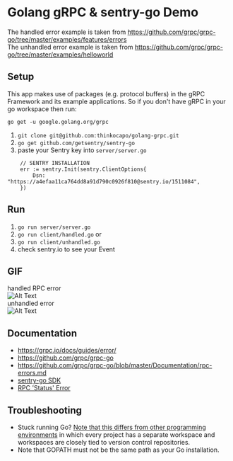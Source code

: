 # Golang gRPC & sentry-go Demo
The handled error example is taken from https://github.com/grpc/grpc-go/tree/master/examples/features/errors  
The unhandled error example is taken from https://github.com/grpc/grpc-go/tree/master/examples/helloworld
## Setup
This app makes use of packages (e.g. protocol buffers) in the gRPC Framework and its example applications. So if you don't have gRPC in your go workspace then run:
```
go get -u google.golang.org/grpc
```

1. `git clone git@github.com:thinkocapo/golang-grpc.git`
2. `go get github.com/getsentry/sentry-go` 
3. paste your Sentry key into `server/server.go`
```
	// SENTRY INSTALLATION
	err := sentry.Init(sentry.ClientOptions{
		Dsn: "https://a4efaa11ca764dd8a91d790c0926f810@sentry.io/1511084",
	})
```
## Run
1. `go run server/server.go`
2. `go run client/handled.go`
or
3. `go run client/unhandled.go`
4. check sentry.io to see your Event

## GIF
handled RPC error  
![Alt Text](go-grpc-handled.gif)  
unhandled error  
![Alt Text](go-grpc-unhandled.gif)

## Documentation  
- https://grpc.io/docs/guides/error/  
- https://github.com/grpc/grpc-go
- https://github.com/grpc/grpc-go/blob/master/Documentation/rpc-errors.md  
- [sentry-go SDK](https://docs.sentry.io/platforms/go/#install)
- [RPC 'Status' Error](https://godoc.org/google.golang.org/grpc/status#Status)

## Troubleshooting
- Stuck running Go? [Note that this differs from other programming environments](https://golang.org/doc/code.html#Overview) in which every project has a separate workspace and workspaces are closely tied to version control repositories.
- Note that GOPATH must not be the same path as your Go installation.